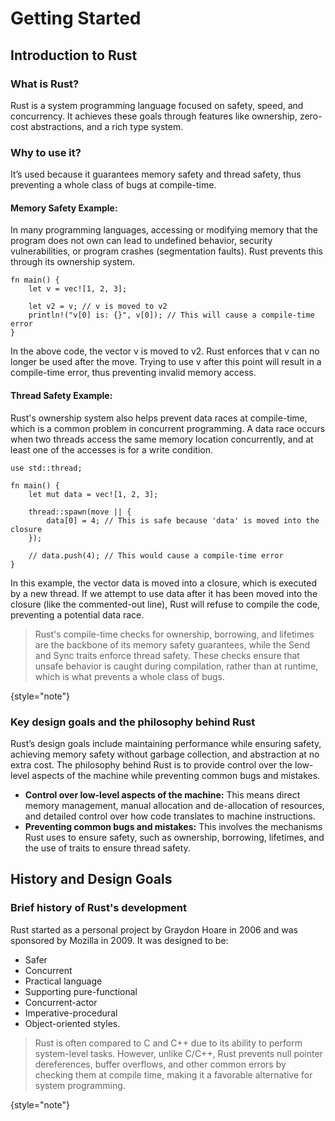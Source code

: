 # Getting Started
<show-structure for="chapter" depth="3"/>

## Introduction to Rust

### What is Rust?

Rust is a system programming language focused on safety, speed, and concurrency.
It achieves these goals through features like ownership, zero-cost abstractions, and a rich type system.

### Why to use it?

It’s used because it guarantees memory safety and thread safety, thus preventing a whole class of bugs at compile-time.

#### Memory Safety Example:

In many programming languages, accessing or modifying memory that the program does not own can lead to undefined
behavior, security vulnerabilities, or program crashes (segmentation faults). Rust prevents this through its ownership
system.

``` Text
fn main() {
    let v = vec![1, 2, 3];

    let v2 = v; // v is moved to v2
    println!("v[0] is: {}", v[0]); // This will cause a compile-time error
}
```

In the above code, the vector v is moved to v2. Rust enforces that v can no longer be used after the move. Trying to use
v after this point will result in a compile-time error, thus preventing invalid memory access.

#### Thread Safety Example:

Rust's ownership system also helps prevent data races at compile-time, which is a common problem in concurrent
programming. A data race occurs when two threads access the same memory location concurrently, and at least one of the
accesses is for a write condition.

``` Text
use std::thread;

fn main() {
    let mut data = vec![1, 2, 3];

    thread::spawn(move || {
        data[0] = 4; // This is safe because 'data' is moved into the closure
    });

    // data.push(4); // This would cause a compile-time error
}
```

In this example, the vector data is moved into a closure, which is executed by a new thread. If we attempt to use data
after it has been moved into the closure (like the commented-out line), Rust will refuse to compile the code, preventing
a potential data race.

> Rust's compile-time checks for ownership, borrowing, and lifetimes are the backbone of its memory safety
> guarantees,
> while the Send and Sync traits enforce thread safety. These checks ensure that unsafe behavior is caught during
> compilation, rather than at runtime, which is what prevents a whole class of bugs.
>
{style="note"}

### Key design goals and the philosophy behind Rust

Rust’s design goals include maintaining performance while ensuring safety, achieving memory safety without garbage
collection, and abstraction at no extra cost. The philosophy behind Rust is to provide control over the low-level
aspects of the machine while preventing common bugs and mistakes.

- **Control over low-level aspects of the machine:**
  This means direct memory management, manual allocation and de-allocation
  of resources, and detailed control over how code translates to machine instructions.
- **Preventing common bugs and mistakes:**
  This involves the mechanisms Rust uses to ensure safety, such as ownership,
  borrowing, lifetimes, and the use of traits to ensure thread safety.

## History and Design Goals

### Brief history of Rust's development

Rust started as a personal project by Graydon Hoare in 2006 and was sponsored by Mozilla in 2009.
It was designed to be:

- Safer
- Concurrent
- Practical language
- Supporting pure-functional
- Concurrent-actor
- Imperative-procedural
- Object-oriented styles.

> Rust is often compared to C and C++ due to its ability to perform system-level tasks. However, unlike C/C++, Rust
> prevents null pointer dereferences, buffer overflows, and other common errors by checking them at compile time, making
> it a favorable alternative for system programming.
>
{style="note"}
